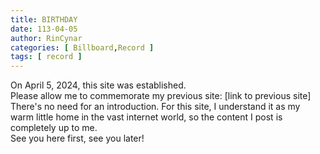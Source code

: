 ```yaml
---
title: BIRTHDAY
date: 113-04-05
author: RinCynar
categories: [ Billboard,Record ]
tags: [ record ]
---
```


On April 5, 2024, this site was established.
<br>
Please allow me to commemorate my previous site: [link to previous site]
<br>
There's no need for an introduction. For this site, I understand it as my warm little home in the vast internet world,
so the content I post is completely up to me.
<br>
See you here first, see you later!